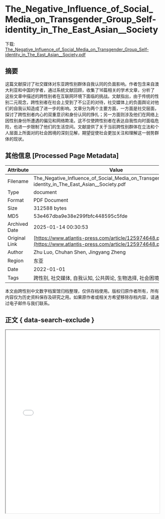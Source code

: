 # The_Negative_Influence_of_Social_Media_on_Transgender_Group_Self-identity_in_The_East_Asian__Society

<!-- tcd_download_link -->
下载: [The_Negative_Influence_of_Social_Media_on_Transgender_Group_Self-identity_in_The_East_Asian__Society.pdf](The_Negative_Influence_of_Social_Media_on_Transgender_Group_Self-identity_in_The_East_Asian__Society.pdf)
<!-- tcd_download_link_end -->

## 摘要

<!-- tcd_abstract -->
这篇文献探讨了社交媒体对东亚跨性别群体自我认同的负面影响。作者包含来自澳大利亚和中国的学者，通过系统文献回顾，收集了16篇相关的学术文章，分析了这些文章中描述的跨性别者在互联网环境下面临的挑战。文献指出，由于传统的性别二元观念，跨性别者在社会上受到了不公正的对待，社交媒体上的负面舆论对他们的自我认知造成了进一步的影响。文章分为两个主要方面，一方面是社交层面，探讨了跨性别者内心的双重意识和身份认同的挣扎；另一方面则涉及他们在网络上因性别身份所遭遇的偏见和网络欺凌。这不仅使跨性别者在表达自我性向时面临危险，也进一步限制了他们的生活空间。文献提供了关于当前跨性别群体在立法和个人层面上所面对的社会困境的深刻见解，期望促使社会更加关注和理解这一弱势群体的现状。

<!-- tcd_abstract_end -->

## 其他信息 [Processed Page Metadata]

| Attribute       | Value                                  |
|-----------------|----------------------------------------|
| Filename        | The_Negative_Influence_of_Social_Media_on_Transgender_Group_Self-identity_in_The_East_Asian__Society.pdf                             |
| Type            | document                                 |
| Format          | PDF Document                               |
| Size            | 312588 bytes                           |
| MD5             | 53e467dba9e38e299fbfc448595c5fde                                  |
| Archived Date   | 2025-01-14 00:30:53                             |
| Original Link   | [https://www.atlantis-press.com/article/125974648.pdf](https://www.atlantis-press.com/article/125974648.pdf)                         |
| Author          | Zhu Luo, Chuhan Shen, Jingyang Zheng                               |
| Region          | 东亚                               |
| Date            | 2022-01-01                                 |
| Tags            | 跨性别, 社交媒体, 自我认知, 公共舆论, 生物选择, 社会困境                                 |

本文由跨性别中文数字档案馆归档整理，仅供存档使用。版权归原作者所有，所有内容仅为历史资料保存及研究之用。如果原作者或相关方希望移除存档内容，请通过电子邮件与我们联系。

## 正文 { data-search-exclude }

<!-- tcd_main_text -->
<iframe src="../The_Negative_Influence_of_Social_Media_on_Transgender_Group_Self-identity_in_The_East_Asian__Society.pdf" width="100%" height="600px">
    <p>无法显示PDF，请下载查看。</p>
</iframe>
<!-- tcd_main_text_end -->


